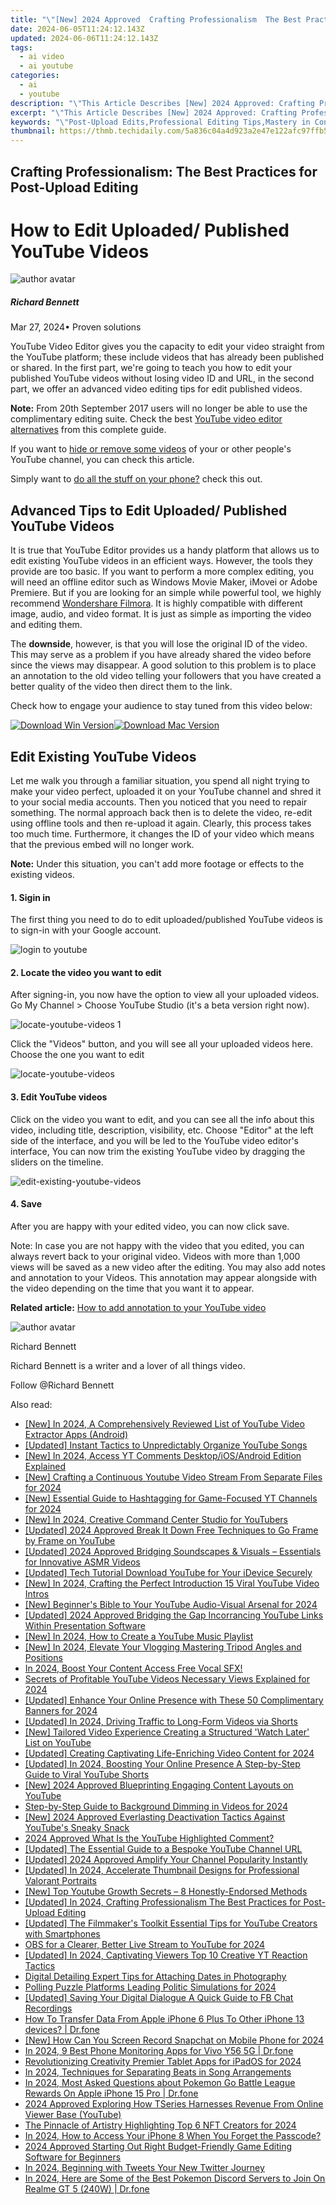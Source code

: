 ```yaml
---
title: "\"[New] 2024 Approved  Crafting Professionalism  The Best Practices for Post-Upload Editing\""
date: 2024-06-05T11:24:12.143Z
updated: 2024-06-06T11:24:12.143Z
tags:
  - ai video
  - ai youtube
categories:
  - ai
  - youtube
description: "\"This Article Describes [New] 2024 Approved: Crafting Professionalism: The Best Practices for Post-Upload Editing\""
excerpt: "\"This Article Describes [New] 2024 Approved: Crafting Professionalism: The Best Practices for Post-Upload Editing\""
keywords: "\"Post-Upload Edits,Professional Editing Tips,Mastery in Content Uploads,Editorial Enhancement,Quality Assurance Editing,Effective Content Revision,Optimal Editing Practices\""
thumbnail: https://thmb.techidaily.com/5a836c04a4d923a2e47e122afc97ffb5e93afa98d18b4563b5a8924a658295ed.jpg
---
```


## Crafting Professionalism: The Best Practices for Post-Upload Editing

# How to Edit Uploaded/ Published YouTube Videos

![author avatar](https://images.wondershare.com/filmora/article-images/richard-bennett.jpg)

##### Richard Bennett

 Mar 27, 2024• Proven solutions

YouTube Video Editor gives you the capacity to edit your video straight from the YouTube platform; these include videos that has already been published or shared. In the first part, we're going to teach you how to edit your published YouTube videos without losing video ID and URL, in the second part, we offer an advanced video editing tips for edit published videos.

**Note:** From 20th September 2017 users will no longer be able to use the complimentary editing suite. Check the best [YouTube video editor alternatives](https://tools.techidaily.com/wondershare/filmora/download/) from this complete guide.

If you want to [hide or remove some videos](https://tools.techidaily.com/wondershare/filmora/download/) of your or other people's YouTube channel, you can check this article.

Simply want to [do all the stuff on your phone?](https://tools.techidaily.com/wondershare/filmora/download/) check this out.

## Advanced Tips to Edit Uploaded/ Published YouTube Videos

It is true that YouTube Editor provides us a handy platform that allows us to edit existing YouTube videos in an efficient ways. However, the tools they provide are too basic. If you want to perform a more complex editing, you will need an offline editor such as Windows Movie Maker, iMovei or Adobe Premiere. But if you are looking for an simple while powerful tool, we highly recommend [Wondershare Filmora](https://tools.techidaily.com/wondershare/filmora/download/). It is highly compatible with different image, audio, and video format. It is just as simple as importing the video and editing them.

The **downside**, however, is that you will lose the original ID of the video. This may serve as a problem if you have already shared the video before since the views may disappear. A good solution to this problem is to place an annotation to the old video telling your followers that you have created a better quality of the video then direct them to the link.

Check how to engage your audience to stay tuned from this video below:

[![Download Win Version](https://images.wondershare.com/filmora/guide/download-btn-win.jpg)](https://tools.techidaily.com/wondershare/filmora/download/)[![Download Mac Version](https://images.wondershare.com/filmora/guide/download-btn-mac.jpg)](https://tools.techidaily.com/wondershare/filmora/download/)

## Edit Existing YouTube Videos

Let me walk you through a familiar situation, you spend all night trying to make your video perfect, uploaded it on your YouTube channel and shred it to your social media accounts. Then you noticed that you need to repair something. The normal approach back then is to delete the video, re-edit using offline tools and then re-upload it again. Clearly, this process takes too much time. Furthermore, it changes the ID of your video which means that the previous embed will no longer work.

**Note:** Under this situation, you can't add more footage or effects to the existing videos.

#### 1\. Sigin in

The first thing you need to do to edit uploaded/published YouTube videos is to sign-in with your Google account.

![login to youtube](https://images.wondershare.com/filmora/article-images/sign-in-to-youtube.jpg)

#### 2\. Locate the video you want to edit

After signing-in, you now have the option to view all your uploaded videos. Go My Channel > Choose YouTube Studio (it's a beta version right now).

![locate-youtube-videos 1](https://images.wondershare.com/filmora/article-images/locate-youtube-videos-1.jpg)

Click the "Videos" button, and you will see all your uploaded videos here. Choose the one you want to edit

![locate-youtube-videos](https://images.wondershare.com/filmora/article-images/locate-youtube-videos-2.jpg)

#### 3\. Edit YouTube videos

Click on the video you want to edit, and you can see all the info about this video, including title, description, visibility, etc. Choose "Editor" at the left side of the interface, and you will be led to the YouTube video editor's interface, You can now trim the existing YouTube video by dragging the sliders on the timeline.

![edit-existing-youtube-videos](https://images.wondershare.com/filmora/article-images/edit-existing-youtube-videos-1.jpg)

#### 4\. Save

After you are happy with your edited video, you can now click save.

Note: In case you are not happy with the video that you edited, you can always revert back to your original video. Videos with more than 1,000 views will be saved as a new video after the editing. You may also add notes and annotation to your Videos. This annotation may appear alongside with the video depending on the time that you want it to appear.

**Related article:** [How to add annotation to your YouTube video](https://tools.techidaily.com/wondershare/filmora/download/)

![author avatar](https://images.wondershare.com/filmora/article-images/richard-bennett.jpg)

Richard Bennett

Richard Bennett is a writer and a lover of all things video.

Follow @Richard Bennett

<span class="atpl-alsoreadstyle">Also read:</span>
<div><ul>
<li><a href="https://facebook-video-footage.techidaily.com/new-in-2024-a-comprehensively-reviewed-list-of-youtube-video-extractor-apps-android/"><u>[New] In 2024, A Comprehensively Reviewed List of YouTube Video Extractor Apps (Android)</u></a></li>
<li><a href="https://facebook-video-footage.techidaily.com/updated-instant-tactics-to-unpredictably-organize-youtube-songs/"><u>[Updated] Instant Tactics to Unpredictably Organize YouTube Songs</u></a></li>
<li><a href="https://facebook-video-footage.techidaily.com/new-in-2024-access-yt-comments-desktopiosandroid-edition-explained/"><u>[New] In 2024, Access YT Comments  Desktop/iOS/Android Edition Explained</u></a></li>
<li><a href="https://facebook-video-footage.techidaily.com/new-crafting-a-continuous-youtube-video-stream-from-separate-files-for-2024/"><u>[New] Crafting a Continuous Youtube Video Stream From Separate Files for 2024</u></a></li>
<li><a href="https://facebook-video-footage.techidaily.com/new-essential-guide-to-hashtagging-for-game-focused-yt-channels-for-2024/"><u>[New] Essential Guide to Hashtagging for Game-Focused YT Channels for 2024</u></a></li>
<li><a href="https://facebook-video-footage.techidaily.com/new-in-2024-creative-command-center-studio-for-youtubers/"><u>[New] In 2024, Creative Command Center  Studio for YouTubers</u></a></li>
<li><a href="https://facebook-video-footage.techidaily.com/updated-2024-approved-break-it-down-free-techniques-to-go-frame-by-frame-on-youtube/"><u>[Updated] 2024 Approved  Break It Down  Free Techniques to Go Frame by Frame on YouTube</u></a></li>
<li><a href="https://facebook-video-footage.techidaily.com/updated-2024-approved-bridging-soundscapes-and-visuals-essentials-for-innovative-asmr-videos/"><u>[Updated] 2024 Approved  Bridging Soundscapes & Visuals – Essentials for Innovative ASMR Videos</u></a></li>
<li><a href="https://facebook-video-footage.techidaily.com/updated-tech-tutorial-download-youtube-for-your-idevice-securely/"><u>[Updated] Tech Tutorial  Download YouTube for Your iDevice Securely</u></a></li>
<li><a href="https://facebook-video-footage.techidaily.com/new-in-2024-crafting-the-perfect-introduction-15-viral-youtube-video-intros/"><u>[New] In 2024, Crafting the Perfect Introduction  15 Viral YouTube Video Intros</u></a></li>
<li><a href="https://facebook-video-footage.techidaily.com/new-beginners-bible-to-your-youtube-audio-visual-arsenal-for-2024/"><u>[New] Beginner's Bible to Your YouTube Audio-Visual Arsenal for 2024</u></a></li>
<li><a href="https://facebook-video-footage.techidaily.com/updated-2024-approved-bridging-the-gap-incorrancing-youtube-links-within-presentation-software/"><u>[Updated] 2024 Approved  Bridging the Gap  Incorrancing YouTube Links Within Presentation Software</u></a></li>
<li><a href="https://facebook-video-footage.techidaily.com/new-in-2024-how-to-create-a-youtube-music-playlist/"><u>[New] In 2024, How to Create a YouTube Music Playlist</u></a></li>
<li><a href="https://facebook-video-footage.techidaily.com/new-in-2024-elevate-your-vlogging-mastering-tripod-angles-and-positions/"><u>[New] In 2024, Elevate Your Vlogging  Mastering Tripod Angles and Positions</u></a></li>
<li><a href="https://facebook-video-footage.techidaily.com/in-2024-boost-your-content-access-free-vocal-sfx/"><u>In 2024, Boost Your Content  Access Free Vocal SFX!</u></a></li>
<li><a href="https://facebook-video-footage.techidaily.com/secrets-of-profitable-youtube-videos-necessary-views-explained-for-2024/"><u>Secrets of Profitable YouTube Videos  Necessary Views Explained for 2024</u></a></li>
<li><a href="https://facebook-video-footage.techidaily.com/updated-enhance-your-online-presence-with-these-50-complimentary-banners-for-2024/"><u>[Updated] Enhance Your Online Presence with These 50 Complimentary Banners for 2024</u></a></li>
<li><a href="https://facebook-video-footage.techidaily.com/updated-in-2024-driving-traffic-to-long-form-videos-via-shorts/"><u>[Updated] In 2024, Driving Traffic to Long-Form Videos via Shorts</u></a></li>
<li><a href="https://facebook-video-footage.techidaily.com/new-tailored-video-experience-creating-a-structured-watch-later-list-on-youtube/"><u>[New] Tailored Video Experience  Creating a Structured 'Watch Later' List on YouTube</u></a></li>
<li><a href="https://facebook-video-footage.techidaily.com/updated-creating-captivating-life-enriching-video-content-for-2024/"><u>[Updated] Creating Captivating Life-Enriching Video Content for 2024</u></a></li>
<li><a href="https://facebook-video-footage.techidaily.com/updated-in-2024-boosting-your-online-presence-a-step-by-step-guide-to-viral-youtube-shorts/"><u>[Updated] In 2024, Boosting Your Online Presence  A Step-by-Step Guide to Viral YouTube Shorts</u></a></li>
<li><a href="https://facebook-video-footage.techidaily.com/new-2024-approved-blueprinting-engaging-content-layouts-on-youtube/"><u>[New] 2024 Approved  Blueprinting Engaging Content Layouts on YouTube</u></a></li>
<li><a href="https://facebook-video-footage.techidaily.com/step-by-step-guide-to-background-dimming-in-videos-for-2024/"><u>Step-by-Step Guide to Background Dimming in Videos for 2024</u></a></li>
<li><a href="https://facebook-video-footage.techidaily.com/new-2024-approved-everlasting-deactivation-tactics-against-youtubes-sneaky-snack/"><u>[New] 2024 Approved  Everlasting Deactivation Tactics Against YouTube's Sneaky Snack</u></a></li>
<li><a href="https://facebook-video-footage.techidaily.com/2024-approved-what-is-the-youtube-highlighted-comment/"><u>2024 Approved  What Is the YouTube Highlighted Comment?</u></a></li>
<li><a href="https://facebook-video-footage.techidaily.com/updated-the-essential-guide-to-a-bespoke-youtube-channel-url/"><u>[Updated] The Essential Guide to a Bespoke YouTube Channel URL</u></a></li>
<li><a href="https://facebook-video-footage.techidaily.com/updated-2024-approved-amplify-your-channel-popularity-instantly/"><u>[Updated] 2024 Approved  Amplify Your Channel Popularity Instantly</u></a></li>
<li><a href="https://facebook-video-footage.techidaily.com/updated-in-2024-accelerate-thumbnail-designs-for-professional-valorant-portraits/"><u>[Updated] In 2024, Accelerate Thumbnail Designs for Professional Valorant Portraits</u></a></li>
<li><a href="https://facebook-video-footage.techidaily.com/new-top-youtube-growth-secrets-8-honestly-endorsed-methods/"><u>[New] Top Youtube Growth Secrets – 8 Honestly-Endorsed Methods</u></a></li>
<li><a href="https://facebook-video-footage.techidaily.com/updated-in-2024-crafting-professionalism-the-best-practices-for-post-upload-editing/"><u>[Updated] In 2024, Crafting Professionalism  The Best Practices for Post-Upload Editing</u></a></li>
<li><a href="https://facebook-video-footage.techidaily.com/updated-the-filmmakers-toolkit-essential-tips-for-youtube-creators-with-smartphones/"><u>[Updated] The Filmmaker's Toolkit  Essential Tips for YouTube Creators with Smartphones</u></a></li>
<li><a href="https://facebook-video-footage.techidaily.com/obs-for-a-clearer-better-live-stream-to-youtube-for-2024/"><u>OBS for a Clearer, Better Live Stream to YouTube for 2024</u></a></li>
<li><a href="https://facebook-video-footage.techidaily.com/updated-in-2024-captivating-viewers-top-10-creative-yt-reaction-tactics/"><u>[Updated] In 2024, Captivating Viewers  Top 10 Creative YT Reaction Tactics</u></a></li>
<li><a href="https://extra-lessons.techidaily.com/digital-detailing-expert-tips-for-attaching-dates-in-photography/"><u>Digital Detailing  Expert Tips for Attaching Dates in Photography</u></a></li>
<li><a href="https://screen-recording.techidaily.com/polling-puzzle-platforms-leading-politic-simulations-for-2024/"><u>Polling Puzzle Platforms  Leading Politic Simulations for 2024</u></a></li>
<li><a href="https://screen-activity-recording.techidaily.com/updated-saving-your-digital-dialogue-a-quick-guide-to-fb-chat-recordings/"><u>[Updated] Saving Your Digital Dialogue  A Quick Guide to FB Chat Recordings</u></a></li>
<li><a href="https://techidaily.com/how-to-transfer-data-from-apple-iphone-6-plus-to-other-iphone-13-devices-drfone-by-drfone-transfer-data-from-ios-transfer-data-from-ios/"><u>How To Transfer Data From Apple iPhone 6 Plus To Other iPhone 13 devices? | Dr.fone</u></a></li>
<li><a href="https://snapchat-videos.techidaily.com/new-how-can-you-screen-record-snapchat-on-mobile-phone-for-2024/"><u>[New] How Can You Screen Record Snapchat on Mobile Phone for 2024</u></a></li>
<li><a href="https://android-location-track.techidaily.com/in-2024-9-best-phone-monitoring-apps-for-vivo-y56-5g-drfone-by-drfone-virtual-android/"><u>In 2024, 9 Best Phone Monitoring Apps for Vivo Y56 5G | Dr.fone</u></a></li>
<li><a href="https://extra-skills.techidaily.com/revolutionizing-creativity-premier-tablet-apps-for-ipados-for-2024/"><u>Revolutionizing Creativity  Premier Tablet Apps for iPadOS for 2024</u></a></li>
<li><a href="https://sound-tweaking.techidaily.com/in-2024-techniques-for-separating-beats-in-song-arrangements/"><u>In 2024, Techniques for Separating Beats in Song Arrangements</u></a></li>
<li><a href="https://ios-pokemon-go.techidaily.com/in-2024-most-asked-questions-about-pokemon-go-battle-league-rewards-on-apple-iphone-15-pro-drfone-by-drfone-virtual-ios/"><u>In 2024, Most Asked Questions about Pokemon Go Battle League Rewards On Apple iPhone 15 Pro | Dr.fone</u></a></li>
<li><a href="https://youtube-help.techidaily.com/2024-approved-exploring-how-tseries-harnesses-revenue-from-online-viewer-base-youtube/"><u>2024 Approved  Exploring How TSeries Harnesses Revenue From Online Viewer Base (YouTube)</u></a></li>
<li><a href="https://some-tips.techidaily.com/the-pinnacle-of-artistry-highlighting-top-6-nft-creators-for-2024/"><u>The Pinnacle of Artistry  Highlighting Top 6 NFT Creators for 2024</u></a></li>
<li><a href="https://ios-unlock.techidaily.com/in-2024-how-to-access-your-iphone-8-when-you-forget-the-passcode-by-drfone-ios/"><u>In 2024, How to Access Your iPhone 8 When You Forget the Passcode?</u></a></li>
<li><a href="https://remote-screen-capture.techidaily.com/2024-approved-starting-out-right-budget-friendly-game-editing-software-for-beginners/"><u>2024 Approved  Starting Out Right  Budget-Friendly Game Editing Software for Beginners</u></a></li>
<li><a href="https://twitter-videos.techidaily.com/in-2024-beginning-with-tweets-your-new-twitter-journey/"><u>In 2024, Beginning with Tweets  Your New Twitter Journey</u></a></li>
<li><a href="https://pokemon-go-android.techidaily.com/in-2024-here-are-some-of-the-best-pokemon-discord-servers-to-join-on-realme-gt-5-240w-drfone-by-drfone-virtual-android/"><u>In 2024, Here are Some of the Best Pokemon Discord Servers to Join On Realme GT 5 (240W) | Dr.fone</u></a></li>
</ul></div>

<ins class="adsbygoogle"
      style="display:block"
      data-ad-client="ca-pub-7571918770474297"
      data-ad-slot="8358498916"
      data-ad-format="auto"
      data-full-width-responsive="true"></ins>